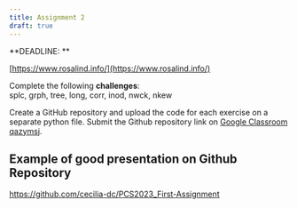 ```yaml
---
title: Assignment 2
draft: true
---
```

**DEADLINE: **

[https://www.rosalind.info/](https://www.rosalind.info/)  
  
Complete the following **challenges**:  
splc, grph, tree, long, corr, inod, nwck, nkew  
  
Create a GitHub repository and upload the code for each exercise on a separate python file. Submit the Github repository link on [Google Classroom qazymsj](https://classroom.google.com/c/NzE4Mzc2NTI0NzE2?cjc=qazymsj).

## Example of good presentation on Github Repository
https://github.com/cecilia-dc/PCS2023_First-Assignment